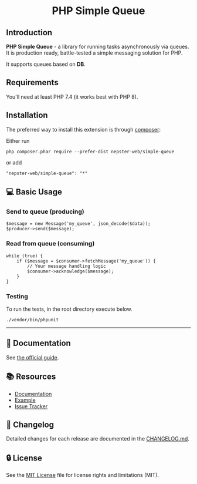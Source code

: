 <p align="center">
    <h1 align="center">PHP Simple Queue</h1>
</p>


Introduction
------------

**PHP Simple Queue** - a library for running tasks asynchronously via queues.
It is production ready, battle-tested a simple messaging solution for PHP.

It supports queues based on **DB**.

Requirements
------------

You'll need at least PHP 7.4 (it works best with PHP 8).


Installation
------------

The preferred way to install this extension is through [composer](http://getcomposer.org/download/):

Either run

```
php composer.phar require --prefer-dist nepster-web/simple-queue
```

or add

```
"nepster-web/simple-queue": "*"
```


:computer: Basic Usage
----------------------

### Send to queue (producing)

```
$message = new Message('my_queue', json_decode($data));
$producer->send($message);
```

### Read from queue (consuming)

```
while (true) {
    if ($message = $consumer->fetchMessage('my_queue')) {
        // Your message handling logic
        $consumer->acknowledge($message);
    }
}
```


### Testing

To run the tests, in the root directory execute below.

```
./vendor/bin/phpunit
```


---------------------------------


## :book: Documentation

See [the official guide](./docs/guide/README.md).


## :books: Resources

* [Documentation](./docs/guide/README.md)
* [Example](./example)
* [Issue Tracker](https://github.com/nepster-web/simple-queue/issues)


## :newspaper: Changelog

Detailed changes for each release are documented in the [CHANGELOG.md](./CHANGELOG.md).


## :lock: License

See the [MIT License](LICENSE) file for license rights and limitations (MIT).